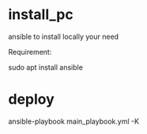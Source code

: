 # install_pc
ansible to install locally your need

Requirement:

sudo apt install ansible

# deploy
ansible-playbook main_playbook.yml -K
